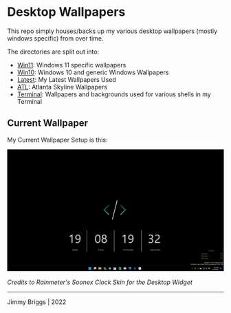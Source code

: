 # Desktop Wallpapers

This repo simply houses/backs up my various desktop wallpapers (mostly windows specific) from over time.

The directories are split out into:

- [Win11](Win11): Windows 11 specific wallpapers
- [Win10](Win10): Windows 10 and generic Windows Wallpapers
- [Latest](Latest): My Latest Wallpapers Used
- [ATL](ATL): Atlanta Skyline Wallpapers
- [Terminal](Terminal): Wallpapers and backgrounds used for various shells in my Terminal

## Current Wallpaper

My Current Wallpaper Setup is this:

![image-20211219201954974](README.assets/image-20211219201954974.png)

*Credits to Rainmeter's Soonex Clock Skin for the Desktop Widget*

***

Jimmy Briggs | 2022

